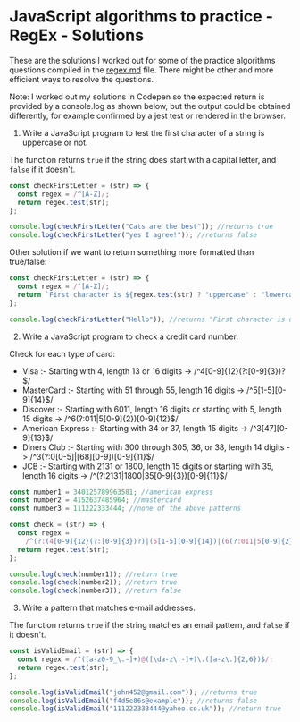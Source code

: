 # JavaScript algorithms to practice - RegEx - Solutions

These are the solutions I worked out for some of the practice algorithms questions compiled in the [regex.md](regex.md) file. There might be other and more efficient ways to resolve the questions.

Note: I worked out my solutions in Codepen so the expected return is provided by a console.log as shown below, but the output could be obtained differently, for example confirmed by a jest test or rendered in the browser.

1. Write a JavaScript program to test the first character of a string is uppercase or not.

The function returns `true` if the string does start with a capital letter, and `false` if it doesn't.

```js
const checkFirstLetter = (str) => {
  const regex = /^[A-Z]/;
  return regex.test(str);
};

console.log(checkFirstLetter("Cats are the best")); //returns true
console.log(checkFirstLetter("yes I agree!")); //returns false
```

Other solution if we want to return something more formatted than true/false:

```js
const checkFirstLetter = (str) => {
  const regex = /^[A-Z]/;
  return `First character is ${regex.test(str) ? "uppercase" : "lowercase"}`;
};

console.log(checkFirstLetter("Hello")); //returns "First character is uppercase"
```

2. Write a JavaScript program to check a credit card number.

Check for each type of card:

- Visa :- Starting with 4, length 13 or 16 digits -> /^4[0-9]{12}(?:[0-9]{3})?$/
- MasterCard :- Starting with 51 through 55, length 16 digits -> /^5[1-5][0-9]{14}$/
- Discover :- Starting with 6011, length 16 digits or starting with 5, length 15 digits -> /^6(?:011|5[0-9]{2})[0-9]{12}$/
- American Express :- Starting with 34 or 37, length 15 digits -> /^3[47][0-9]{13}$/
- Diners Club :- Starting with 300 through 305, 36, or 38, length 14 digits -> /^3(?:0[0-5]|[68][0-9])[0-9]{11}$/
- JCB :- Starting with 2131 or 1800, length 15 digits or starting with 35, length 16 digits -> /^(?:2131|1800|35[0-9]{3})[0-9]{11}$/

```js
const number1 = 340125789963581; //american express
const number2 = 4152637485964; //mastercard
const number3 = 111222333444; //none of the above patterns

const check = (str) => {
  const regex =
    /^(?:(4[0-9]{12}(?:[0-9]{3})?)|(5[1-5][0-9]{14})|(6(?:011|5[0-9]{2})[0-9]{12})|(3[47][0-9]{13})|(3(?:0[0-5]|[68][0-9])[0-9]{11})|((?:2131|1800|35[0-9]{3})[0-9]{11}))$/;
  return regex.test(str);
};

console.log(check(number1)); //return true
console.log(check(number2)); //return true
console.log(check(number3)); //return false
```

3. Write a pattern that matches e-mail addresses.

The function returns `true` if the string matches an email pattern, and `false` if it doesn't.

```js
const isValidEmail = (str) => {
  const regex = /^([a-z0-9_\.-]+)@([\da-z\.-]+)\.([a-z\.]{2,6})$/;
  return regex.test(str);
};

console.log(isValidEmail("john452@gmail.com")); //returns true
console.log(isValidEmail("f4d5e86s@example")); //returns false
console.log(isValidEmail("111222333444@yahoo.co.uk")); //return true
```
